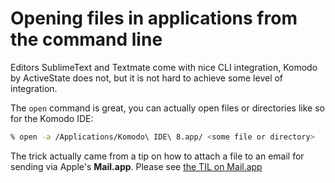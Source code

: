 # Opening files in applications from the command line

Editors SublimeText and Textmate come with nice CLI integration, Komodo by ActiveState does not, but it is not hard to achieve some level of integration.

The `open` command is great, you can actually open files or directories like so for the Komodo IDE:

```bash
% open -a /Applications/Komodo\ IDE\ 8.app/ <some file or directory>
```

The trick actually came from a tip on how to attach a file to an email for sending via Apple's **Mail.app**. Please see [the TIL on Mail.app](../mailapp/mail_file_from_cli.md)
